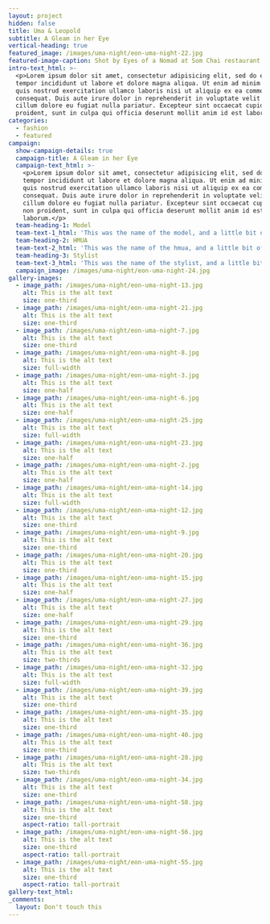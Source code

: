 ```yaml
---
layout: project
hidden: false
title: Uma & Leopold
subtitle: A Gleam in her Eye
vertical-heading: true
featured_image: /images/uma-night/eon-uma-night-22.jpg
featured-image-caption: Shot by Eyes of a Nomad at Som Chai restaurant
intro-text_html: >-
  <p>Lorem ipsum dolor sit amet, consectetur adipisicing elit, sed do eiusmod
  tempor incididunt ut labore et dolore magna aliqua. Ut enim ad minim veniam,
  quis nostrud exercitation ullamco laboris nisi ut aliquip ex ea commodo
  consequat. Duis aute irure dolor in reprehenderit in voluptate velit esse
  cillum dolore eu fugiat nulla pariatur. Excepteur sint occaecat cupidatat non
  proident, sunt in culpa qui officia deserunt mollit anim id est laborum.</p>
categories:
  - fashion
  - featured
campaign:
  show-campaign-details: true
  campaign-title: A Gleam in her Eye
  campaign-text_html: >-
    <p>Lorem ipsum dolor sit amet, consectetur adipisicing elit, sed do eiusmod
    tempor incididunt ut labore et dolore magna aliqua. Ut enim ad minim veniam,
    quis nostrud exercitation ullamco laboris nisi ut aliquip ex ea commodo
    consequat. Duis aute irure dolor in reprehenderit in voluptate velit esse
    cillum dolore eu fugiat nulla pariatur. Excepteur sint occaecat cupidatat
    non proident, sunt in culpa qui officia deserunt mollit anim id est
    laborum.</p>
  team-heading-1: Model
  team-text-1_html: 'This was the name of the model, and a little bit of a blurb about her.'
  team-heading-2: HMUA
  team-text-2_html: 'This was the name of the hmua, and a little bit of a blurb about her.'
  team-heading-3: Stylist
  team-text-3_html: 'This was the name of the stylist, and a little bit of a blurb about her.'
  campaign_image: /images/uma-night/eon-uma-night-24.jpg
gallery-images:
  - image_path: /images/uma-night/eon-uma-night-13.jpg
    alt: This is the alt text
    size: one-third
  - image_path: /images/uma-night/eon-uma-night-21.jpg
    alt: This is the alt text
    size: one-third
  - image_path: /images/uma-night/eon-uma-night-7.jpg
    alt: This is the alt text
    size: one-third
  - image_path: /images/uma-night/eon-uma-night-8.jpg
    alt: This is the alt text
    size: full-width
  - image_path: /images/uma-night/eon-uma-night-3.jpg
    alt: This is the alt text
    size: one-half
  - image_path: /images/uma-night/eon-uma-night-6.jpg
    alt: This is the alt text
    size: one-half
  - image_path: /images/uma-night/eon-uma-night-25.jpg
    alt: This is the alt text
    size: full-width
  - image_path: /images/uma-night/eon-uma-night-23.jpg
    alt: This is the alt text
    size: one-half
  - image_path: /images/uma-night/eon-uma-night-2.jpg
    alt: This is the alt text
    size: one-half
  - image_path: /images/uma-night/eon-uma-night-14.jpg
    alt: This is the alt text
    size: full-width
  - image_path: /images/uma-night/eon-uma-night-12.jpg
    alt: This is the alt text
    size: one-third
  - image_path: /images/uma-night/eon-uma-night-9.jpg
    alt: This is the alt text
    size: one-third
  - image_path: /images/uma-night/eon-uma-night-20.jpg
    alt: This is the alt text
    size: one-third
  - image_path: /images/uma-night/eon-uma-night-15.jpg
    alt: This is the alt text
    size: one-half
  - image_path: /images/uma-night/eon-uma-night-27.jpg
    alt: This is the alt text
    size: one-half
  - image_path: /images/uma-night/eon-uma-night-29.jpg
    alt: This is the alt text
    size: one-third
  - image_path: /images/uma-night/eon-uma-night-36.jpg
    alt: This is the alt text
    size: two-thirds
  - image_path: /images/uma-night/eon-uma-night-32.jpg
    alt: This is the alt text
    size: full-width
  - image_path: /images/uma-night/eon-uma-night-39.jpg
    alt: This is the alt text
    size: one-third
  - image_path: /images/uma-night/eon-uma-night-35.jpg
    alt: This is the alt text
    size: one-third
  - image_path: /images/uma-night/eon-uma-night-40.jpg
    alt: This is the alt text
    size: one-third
  - image_path: /images/uma-night/eon-uma-night-28.jpg
    alt: This is the alt text
    size: two-thirds
  - image_path: /images/uma-night/eon-uma-night-34.jpg
    alt: This is the alt text
    size: one-third
  - image_path: /images/uma-night/eon-uma-night-58.jpg
    alt: This is the alt text
    size: one-third
    aspect-ratio: tall-portrait
  - image_path: /images/uma-night/eon-uma-night-56.jpg
    alt: This is the alt text
    size: one-third
    aspect-ratio: tall-portrait
  - image_path: /images/uma-night/eon-uma-night-55.jpg
    alt: This is the alt text
    size: one-third
    aspect-ratio: tall-portrait
gallery-text_html:
_comments:
  layout: Don't touch this
---
```


